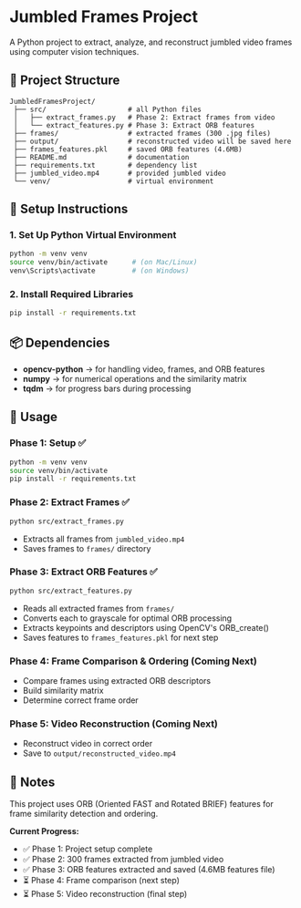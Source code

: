 # Jumbled Frames Project

A Python project to extract, analyze, and reconstruct jumbled video frames using computer vision techniques.

## 📁 Project Structure

```
JumbledFramesProject/
 ├── src/                    # all Python files
 │   ├── extract_frames.py   # Phase 2: Extract frames from video
 │   └── extract_features.py # Phase 3: Extract ORB features
 ├── frames/                 # extracted frames (300 .jpg files)
 ├── output/                 # reconstructed video will be saved here
 ├── frames_features.pkl     # saved ORB features (4.6MB)
 ├── README.md               # documentation
 ├── requirements.txt        # dependency list
 ├── jumbled_video.mp4       # provided jumbled video
 └── venv/                   # virtual environment
```

## 🧰 Setup Instructions

### 1. Set Up Python Virtual Environment

```bash
python -m venv venv
source venv/bin/activate      # (on Mac/Linux)
venv\Scripts\activate         # (on Windows)
```

### 2. Install Required Libraries

```bash
pip install -r requirements.txt
```

## 📦 Dependencies

- **opencv-python** → for handling video, frames, and ORB features
- **numpy** → for numerical operations and the similarity matrix
- **tqdm** → for progress bars during processing

## 🚀 Usage

### Phase 1: Setup ✅
```bash
python -m venv venv
source venv/bin/activate
pip install -r requirements.txt
```

### Phase 2: Extract Frames ✅
```bash
python src/extract_frames.py
```
- Extracts all frames from `jumbled_video.mp4`
- Saves frames to `frames/` directory

### Phase 3: Extract ORB Features ✅
```bash
python src/extract_features.py
```
- Reads all extracted frames from `frames/`
- Converts each to grayscale for optimal ORB processing
- Extracts keypoints and descriptors using OpenCV's ORB_create()
- Saves features to `frames_features.pkl` for next step

### Phase 4: Frame Comparison & Ordering (Coming Next)
- Compare frames using extracted ORB descriptors
- Build similarity matrix
- Determine correct frame order

### Phase 5: Video Reconstruction (Coming Next)
- Reconstruct video in correct order
- Save to `output/reconstructed_video.mp4`

## 📝 Notes

This project uses ORB (Oriented FAST and Rotated BRIEF) features for frame similarity detection and ordering.

**Current Progress:**
- ✅ Phase 1: Project setup complete
- ✅ Phase 2: 300 frames extracted from jumbled video
- ✅ Phase 3: ORB features extracted and saved (4.6MB features file)
- ⏳ Phase 4: Frame comparison (next step)
- ⏳ Phase 5: Video reconstruction (final step)
